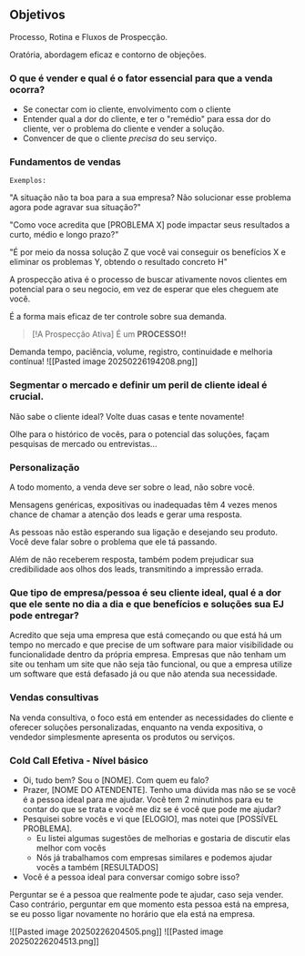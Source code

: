 ## Objetivos
Processo, Rotina e Fluxos de Prospecção.

Oratória, abordagem eficaz e contorno de objeções.

### O que é vender e qual é o fator essencial para que a venda ocorra?
* Se conectar com io cliente, envolvimento com o cliente
* Entender qual a dor do cliente, e ter o "remédio" para essa dor do cliente, ver o problema do cliente e vender a solução.
* Convencer de que o cliente *precisa* do seu serviço.

### Fundamentos de vendas

	Exemplos:
"A situação não ta boa para a sua empresa? Não solucionar esse problema agora pode agravar sua situação?"

"Como voce acredita que [PROBLEMA X] pode impactar seus resultados a curto, médio e longo prazo?"

"É por meio da nossa solução Z que você vai conseguir os benefícios X e eliminar os problemas Y, obtendo o resultado concreto H"

A prospecção ativa é o processo de buscar ativamente novos clientes em potencial para o seu negocio, em vez de esperar que eles cheguem ate você.

É a forma mais eficaz de ter controle sobre sua demanda.

> [!A Prospecção Ativa]
> É um **PROCESSO!!**

Demanda tempo, paciência, volume, registro, continuidade e melhoria contínua!
![[Pasted image 20250226194208.png]]

### Segmentar o mercado e definir um peril de cliente ideal é crucial.
Não sabe o cliente ideal?
Volte duas casas e tente novamente!

Olhe para o histórico de vocês, para o potencial das soluções, façam pesquisas de mercado ou entrevistas...

### Personalização
A todo momento, a venda deve ser sobre o lead, não sobre você.

Mensagens genéricas, expositivas ou inadequadas têm 4 vezes menos chance de chamar a atenção dos leads e gerar uma resposta.

As pessoas não estão esperando sua ligação e desejando seu produto. Você deve falar sobre o problema que ele tá passando.

Além de não receberem resposta, também podem prejudicar sua credibilidade aos olhos dos leads, transmitindo a impressão errada.

### Que tipo de empresa/pessoa é seu cliente ideal, qual é a dor que ele sente no dia a dia e que benefícios e soluções sua EJ pode entregar?

Acredito que seja uma empresa que está começando ou que está há um tempo no mercado e que precise de um software para maior visibilidade ou funcionalidade dentro da própria empresa. Empresas que não tenham um site ou tenham um site que não seja tão funcional, ou que a empresa utilize um software que está defasado já ou que não atenda sua necessidade.

### Vendas consultivas
Na venda consultiva, o foco está em entender as necessidades do cliente e oferecer soluções personalizadas, enquanto na venda expositiva, o vendedor simplesmente apresenta os produtos ou serviços.

### Cold Call Efetiva - Nível básico
* Oi, tudo bem? Sou o [NOME]. Com quem eu falo?
* Prazer, [NOME DO ATENDENTE]. Tenho uma dúvida mas não se se você é a pessoa ideal para me ajudar. Você tem 2 minutinhos para eu te contar do que se trata e você me diz se é você que pode me ajudar?
* Pesquisei sobre vocês e vi que [ELOGIO], mas notei que [POSSÍVEL PROBLEMA].
	* Eu listei algumas sugestões de melhorias e gostaria de discutir elas melhor com vocês
	* Nós já trabalhamos com empresas similares e podemos ajudar vocês a também [RESULTADOS]
* Você é a pessoa ideal para conversar comigo sobre isso?

Perguntar se é a pessoa que realmente pode te ajudar, caso seja vender.
Caso contrário, perguntar em que momento esta pessoa está na empresa, se eu posso ligar novamente no horário que ela está na empresa. 

![[Pasted image 20250226204505.png]]
![[Pasted image 20250226204513.png]]

